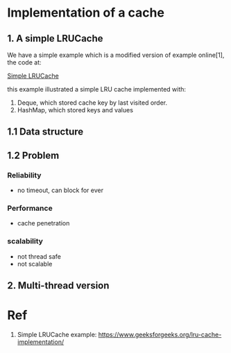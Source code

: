 # Implementation of a cache

## 1. A simple LRUCache

We have a simple example which is a modified version of example online[1], the code at: 

[Simple LRUCache](../LRUCache.java)

this example illustrated a simple LRU cache implemented with:
1. Deque, which stored cache key by last visited order.
2. HashMap, which stored keys and values

## 1.1 Data structure

## 1.2 Problem
### Reliability
* no timeout, can block for ever

### Performance
* cache penetration

### scalability
* not thread safe
* not scalable



## 2. Multi-thread version


# Ref
1. Simple LRUCache example: https://www.geeksforgeeks.org/lru-cache-implementation/

